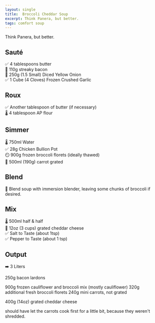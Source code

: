 ```yaml
---
layout: single
title:  Broccoli Cheddar Soup
excerpt: Think Panera, but better.
tags: comfort soup
---
```

Think Panera, but better.

## Sauté
✅ 4 tablespoons butter  
🔪 110g streaky bacon  
🔪 250g (1.5 Small) Diced Yellow Onion  
✅ 1 Cube (4 Cloves) Frozen Crushed Garlic  

## Roux
✅ Another tablespoon of butter (if necessary)  
🌡️ 4 tablespoon AP flour  

## Simmer
🌡️ 750ml Water  
✅ 28g Chicken Bullion Pot  
⏲️ 900g frozen broccoli florets (ideally thawed)  
🔪 500ml (190g) carrot grated  

## Blend
🥣 Blend soup with immersion blender, leaving some chunks of broccoli if desired.

## Mix
🌡️ 500ml half & half  
🔪 12oz (3 cups) grated cheddar cheese  
✅ Salt to Taste (about 1tsp)  
✅ Pepper to Taste (about 1 tsp)  

## Output
➡️ 3 Liters

250g bacon lardons

900g frozen cauliflower and broccoli mix (mostly cauliflower)
320g additional fresh broccoli florets
240g mini carrots, not grated

400g (14oz) grated cheddar cheese


should have let the carrots cook first for a little bit, because they weren't shredded.